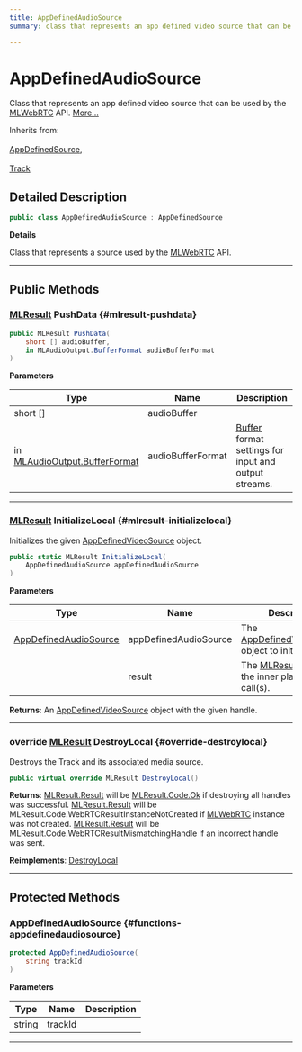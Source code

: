 ```yaml
---
title: AppDefinedAudioSource
summary: class that represents an app defined video source that can be used by the mlwebrtc api. 

---
```


# AppDefinedAudioSource




Class that represents an app defined video source that can be used by the [MLWebRTC](/unity-api/api/UnityEngine.XR.MagicLeap/MLWebRTC/UnityEngine.XR.MagicLeap.MLWebRTC.md) API.   [More...](#detailed-description)  


Inherits from: <br></br>[AppDefinedSource](/unity-api/api/UnityEngine.XR.MagicLeap/MLWebRTC/AppDefinedSource/UnityEngine.XR.MagicLeap.MLWebRTC.AppDefinedSource.md),<br></br>[Track](/unity-api/api/UnityEngine.XR.MagicLeap/MLWebRTC/MediaStream/UnityEngine.XR.MagicLeap.MLWebRTC.MediaStream.Track.md)



## Detailed Description

```csharp
public class AppDefinedAudioSource : AppDefinedSource 
```


**Details**

Class that represents a source used by the [MLWebRTC](/unity-api/api/UnityEngine.XR.MagicLeap/MLWebRTC/UnityEngine.XR.MagicLeap.MLWebRTC.md) API. 





-----------



## Public Methods

### [MLResult](/unity-api/api/UnityEngine.XR.MagicLeap/UnityEngine.XR.MagicLeap.MLResult.md) PushData {#mlresult-pushdata}

```csharp
public MLResult PushData(
    short [] audioBuffer,
    in MLAudioOutput.BufferFormat audioBufferFormat
)
```


**Parameters**

| Type | Name  | Description  | 
|--|--|--|
| short [] |audioBuffer||
| in [MLAudioOutput.BufferFormat](/unity-api/api/UnityEngine.XR.MagicLeap/MLAudioOutput/UnityEngine.XR.MagicLeap.MLAudioOutput.BufferFormat.md) |audioBufferFormat|[Buffer](/unity-api/api/UnityEngine.XR.MagicLeap/MLAudioOutput/UnityEngine.XR.MagicLeap.MLAudioOutput.Buffer.md) format settings for input and output streams. |






-----------

### [MLResult](/unity-api/api/UnityEngine.XR.MagicLeap/UnityEngine.XR.MagicLeap.MLResult.md) InitializeLocal {#mlresult-initializelocal}

Initializes the given [AppDefinedVideoSource](/unity-api/api/UnityEngine.XR.MagicLeap/MLWebRTC/AppDefinedVideoSource/UnityEngine.XR.MagicLeap.MLWebRTC.AppDefinedVideoSource.md) object. 

```csharp
public static MLResult InitializeLocal(
    AppDefinedAudioSource appDefinedAudioSource
)
```


**Parameters**

| Type | Name  | Description  | 
|--|--|--|
| [AppDefinedAudioSource](/unity-api/api/UnityEngine.XR.MagicLeap/MLWebRTC/AppDefinedAudioSource/UnityEngine.XR.MagicLeap.MLWebRTC.AppDefinedAudioSource.md) |appDefinedAudioSource|The [AppDefinedVideoSource](/unity-api/api/UnityEngine.XR.MagicLeap/MLWebRTC/AppDefinedVideoSource/UnityEngine.XR.MagicLeap.MLWebRTC.AppDefinedVideoSource.md) object to initialize.|
|  |result|The [MLResult](/unity-api/api/UnityEngine.XR.MagicLeap/UnityEngine.XR.MagicLeap.MLResult.md) object of the inner platform call(s).|






**Returns**: An [AppDefinedVideoSource](/unity-api/api/UnityEngine.XR.MagicLeap/MLWebRTC/AppDefinedVideoSource/UnityEngine.XR.MagicLeap.MLWebRTC.AppDefinedVideoSource.md) object with the given handle.



-----------

### override [MLResult](/unity-api/api/UnityEngine.XR.MagicLeap/UnityEngine.XR.MagicLeap.MLResult.md) DestroyLocal {#override-destroylocal}

Destroys the Track and its associated media source. 

```csharp
public virtual override MLResult DestroyLocal()
```






**Returns**: [MLResult.Result](/unity-api/api/UnityEngine.XR.MagicLeap/UnityEngine.XR.MagicLeap.MLResult.md#readonly-result) will be  [MLResult.Code.Ok](/unity-api/api/UnityEngine.XR.MagicLeap/UnityEngine.XR.MagicLeap.MLResult.md#enums-ok)  if destroying all handles was successful. [MLResult.Result](/unity-api/api/UnityEngine.XR.MagicLeap/UnityEngine.XR.MagicLeap.MLResult.md#readonly-result) will be  MLResult.Code.WebRTCResultInstanceNotCreated  if [MLWebRTC](/unity-api/api/UnityEngine.XR.MagicLeap/MLWebRTC/UnityEngine.XR.MagicLeap.MLWebRTC.md) instance was not created. [MLResult.Result](/unity-api/api/UnityEngine.XR.MagicLeap/UnityEngine.XR.MagicLeap.MLResult.md#readonly-result) will be  MLResult.Code.WebRTCResultMismatchingHandle  if an incorrect handle was sent. 

**Reimplements**: [DestroyLocal](/unity-api/api/UnityEngine.XR.MagicLeap/MLWebRTC/MediaStream/UnityEngine.XR.MagicLeap.MLWebRTC.MediaStream.Track.md#mlresult-destroylocal)



-----------

## Protected Methods

### AppDefinedAudioSource {#functions-appdefinedaudiosource}

```csharp
protected AppDefinedAudioSource(
    string trackId
)
```


**Parameters**

| Type | Name  | Description  | 
|--|--|--|
| string |trackId||






-----------

